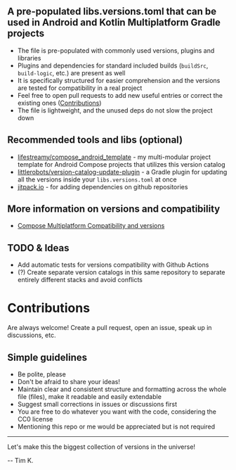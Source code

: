 ## A pre-populated libs.versions.toml that can be used in Android and Kotlin Multiplatform Gradle projects
- The file is pre-populated with commonly used versions, plugins and libraries
- Plugins and dependencies for standard included builds (`buildSrc`, `build-logic`, etc.) are present as well
- It is specifically structured for easier comprehension and the versions are tested for compatibility in a real project 
- Feel free to open pull requests to add new useful entries or correct the existing ones ([Contributions](#Contributions))
- The file is lightweight, and the unused deps do not slow the project down

## Recommended tools and libs (optional)
 - [lifestreamy/compose_android_template](https://github.com/lifestreamy/compose_android_template) - my multi-modular project template for Android Compose projects that utilizes this version catalog 
 - [littlerobots/version-catalog-update-plugin](https://github.com/littlerobots/version-catalog-update-plugin) - a Gradle plugin for updating all the versions inside your `libs.versions.toml` at once
 - [jitpack.io](https://jitpack.io) - for adding dependencies on github repositories

## More information on versions and compatibility
 - [Compose Multiplatform Compatibility and versions](https://www.jetbrains.com/help/kotlin-multiplatform-dev/compose-compatibility-and-versioning.html#kotlin-compatibility)

## TODO & Ideas
 - Add automatic tests for versions compatibility with Github Actions
 - (?) Create separate version catalogs in this same repository to separate entirely different stacks and avoid conflicts

# Contributions
 Are always welcome! Create a pull request, open an issue, speak up in discussions, etc.

## Simple guidelines
 - Be polite, please
 - Don't be afraid to share your ideas!
 - Maintain clear and consistent structure and formatting across the whole file (files), make it readable and easily extendable
 - Suggest small corrections in issues or discussions first
 - You are free to do whatever you want with the code, considering the CC0 license
 - Mentioning this repo or me would be appreciated but is not required

---
 
Let's make this the biggest collection of versions in the universe!

-- Tim K.
